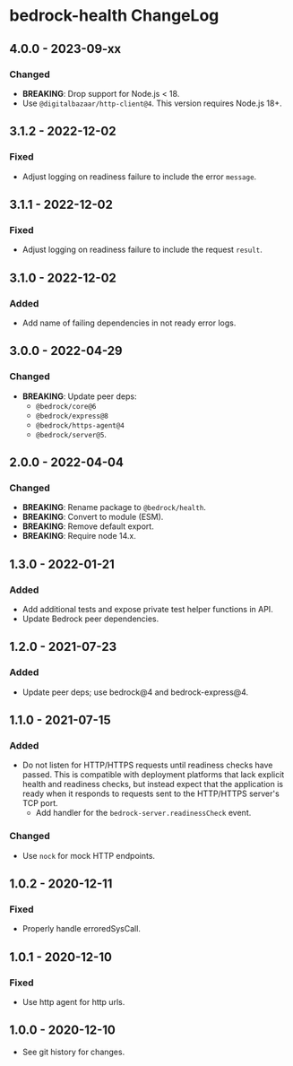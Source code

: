 # bedrock-health ChangeLog

## 4.0.0 - 2023-09-xx

### Changed
- **BREAKING**: Drop support for Node.js < 18.
- Use `@digitalbazaar/http-client@4`. This version requires Node.js 18+.

## 3.1.2 - 2022-12-02

### Fixed
- Adjust logging on readiness failure to include the error `message`.

## 3.1.1 - 2022-12-02

### Fixed
- Adjust logging on readiness failure to include the request `result`.

## 3.1.0 - 2022-12-02

### Added
- Add name of failing dependencies in not ready error logs.

## 3.0.0 - 2022-04-29

### Changed
- **BREAKING**: Update peer deps:
  - `@bedrock/core@6`
  - `@bedrock/express@8`
  - `@bedrock/https-agent@4`
  - `@bedrock/server@5`.

## 2.0.0 - 2022-04-04

### Changed
- **BREAKING**: Rename package to `@bedrock/health`.
- **BREAKING**: Convert to module (ESM).
- **BREAKING**: Remove default export.
- **BREAKING**: Require node 14.x.

## 1.3.0 - 2022-01-21

### Added
- Add additional tests and expose private test helper functions in API.
- Update Bedrock peer dependencies.

## 1.2.0 - 2021-07-23

### Added
- Update peer deps; use bedrock@4 and bedrock-express@4.

## 1.1.0 - 2021-07-15

### Added
- Do not listen for HTTP/HTTPS requests until readiness checks have passed. This
  is compatible with deployment platforms that lack explicit health and
  readiness checks, but instead expect that the application is ready when it
  responds to requests sent to the HTTP/HTTPS server's TCP port.
  - Add handler for the `bedrock-server.readinessCheck` event.

### Changed
- Use `nock` for mock HTTP endpoints.

## 1.0.2 - 2020-12-11

### Fixed
- Properly handle erroredSysCall.

## 1.0.1 - 2020-12-10

### Fixed
- Use http agent for http urls.

## 1.0.0 - 2020-12-10

- See git history for changes.
